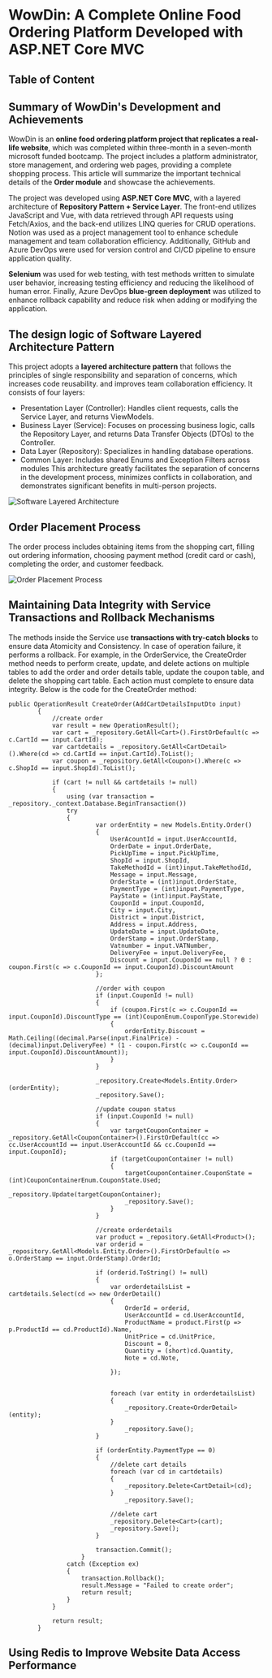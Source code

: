 # WowDin: A Complete Online Food Ordering Platform Developed with ASP.NET Core MVC

## Table of Content

## Summary of WowDin's Development and Achievements
WowDin is an **online food ordering platform project that replicates a real-life website**, which was completed within three-month in a seven-month microsoft funded bootcamp. The project includes a platform administrator, store management, and ordering web pages, providing a complete shopping process. This article will summarize the important technical details of the **Order module** and showcase the achievements.

The project was developed using **ASP.NET Core MVC**, with a layered architecture of **Repository Pattern + Service Layer**. The front-end utilizes JavaScript and Vue, with data retrieved through API requests using Fetch/Axios, and the back-end utilizes LINQ queries for CRUD operations. Notion was used as a project management tool to enhance schedule management and team collaboration efficiency. Additionally, GitHub and Azure DevOps were used for version control and CI/CD pipeline to ensure application quality.

**Selenium** was used for web testing, with test methods written to simulate user behavior, increasing testing efficiency and reducing the likelihood of human error. Finally, Azure DevOps **blue-green deployment** was utilized to enhance rollback capability and reduce risk when adding or modifying the application.

## The design logic of Software Layered Architecture Pattern

This project adopts a **layered architecture pattern** that follows the principles of single responsibility and separation of concerns, which increases code reusability. and improves team collaboration efficiency. It consists of four layers: 
  - Presentation Layer (Controller): Handles client requests, calls the Service Layer, and returns ViewModels.
  - Business Layer (Service): Focuses on processing business logic, calls the Repository Layer, and returns Data Transfer Objects (DTOs) to the Controller.
  - Data Layer (Repository): Specializes in handling database operations.
  - Common Layer: Includes shared Enums and Exception Filters across modules
This architecture greatly facilitates the separation of concerns in the development process, minimizes conflicts in collaboration, and demonstrates significant benefits in multi-person projects.

![Software Layered Architecture](https://github.com/MollyH1391/MollyH1391.github.io/blob/14e647e9f14598559f6cddb898e06eba6d07f434/GUI/layered_architecture.PNG)

## Order Placement Process
The order process includes obtaining items from the shopping cart, filling out ordering information, choosing payment method (credit card or cash), completing the order, and customer feedback.

![Order Placement Process](https://github.com/MollyH1391/MollyH1391.github.io/blob/14e647e9f14598559f6cddb898e06eba6d07f434/GUI/order_process.PNG)

## Maintaining Data Integrity with Service Transactions and Rollback Mechanisms

The methods inside the Service use **transactions with try-catch blocks** to ensure data Atomicity and Consistency. In case of operation failure, it performs a rollback. For example, in the OrderService, the CreateOrder method needs to perform create, update, and delete actions on multiple tables to add the order and order details table, update the coupon table, and delete the shopping cart table. Each action must complete to ensure data integrity. Below is the code for the CreateOrder method:

```
public OperationResult CreateOrder(AddCartDetailsInputDto input)
        {
            //create order
            var result = new OperationResult();
            var cart = _repository.GetAll<Cart>().FirstOrDefault(c => c.CartId == input.CartId);
            var cartdetails = _repository.GetAll<CartDetail>().Where(cd => cd.CartId == input.CartId).ToList();
            var coupon = _repository.GetAll<Coupon>().Where(c => c.ShopId == input.ShopId).ToList();

            if (cart != null && cartdetails != null)
            {
                using (var transaction = _repository._context.Database.BeginTransaction())
                try
                {
                        var orderEntity = new Models.Entity.Order()
                        {
                            UserAcountId = input.UserAccountId,
                            OrderDate = input.OrderDate,
                            PickUpTime = input.PickUpTime,
                            ShopId = input.ShopId,
                            TakeMethodId = (int)input.TakeMethodId,
                            Message = input.Message,
                            OrderState = (int)input.OrderState,
                            PaymentType = (int)input.PaymentType,
                            PayState = (int)input.PayState,
                            CouponId = input.CouponId,
                            City = input.City,
                            District = input.District,
                            Address = input.Address,
                            UpdateDate = input.UpdateDate,
                            OrderStamp = input.OrderStamp,
                            Vatnumber = input.VATNumber,
                            DeliveryFee = input.DeliveryFee,
                            Discount = input.CouponId == null ? 0 : coupon.First(c => c.CouponId == input.CouponId).DiscountAmount
                        };

                        //order with coupon
                        if (input.CouponId != null)
                        {
                            if (coupon.First(c => c.CouponId == input.CouponId).DiscountType == (int)CouponEnum.CouponType.Storewide)
                            {
                                orderEntity.Discount = Math.Ceiling((decimal.Parse(input.FinalPrice) - (decimal)input.DeliveryFee) * (1 - coupon.First(c => c.CouponId == input.CouponId).DiscountAmount));
                            }
                        }

                        _repository.Create<Models.Entity.Order>(orderEntity);
                        _repository.Save();

                        //update coupon status
                        if (input.CouponId != null) 
                        {
                            var targetCouponContainer = _repository.GetAll<CouponContainer>().FirstOrDefault(cc => cc.UserAccountId == input.UserAccountId && cc.CouponId == input.CouponId);
                            if (targetCouponContainer != null)
                            { 
                                targetCouponContainer.CouponState = (int)CouponContainerEnum.CouponState.Used;
                                _repository.Update(targetCouponContainer);
                                _repository.Save();
                            }
                        }

                        //create orderdetails
                        var product = _repository.GetAll<Product>();
                        var orderid = _repository.GetAll<Models.Entity.Order>().FirstOrDefault(o => o.OrderStamp == input.OrderStamp).OrderId;

                        if (orderid.ToString() != null)
                        {
                            var orderdetailsList = cartdetails.Select(cd => new OrderDetail()
                            {
                                OrderId = orderid,
                                UserAccountId = cd.UserAccountId,
                                ProductName = product.First(p => p.ProductId == cd.ProductId).Name,
                                UnitPrice = cd.UnitPrice,
                                Discount = 0,
                                Quantity = (short)cd.Quantity,
                                Note = cd.Note,

                            });


                            foreach (var entity in orderdetailsList)
                            {
                                _repository.Create<OrderDetail>(entity);
                            }
                                _repository.Save();
                        }

                        if (orderEntity.PaymentType == 0)
                        {
                            //delete cart details
                            foreach (var cd in cartdetails)
                            {
                                _repository.Delete<CartDetail>(cd);
                            }
                                _repository.Save();

                            //delete cart
                            _repository.Delete<Cart>(cart);
                            _repository.Save();
                        }

                        transaction.Commit();
                    }
                catch (Exception ex)
                {
                    transaction.Rollback();
                    result.Message = "Failed to create order";
                    return result;
                }
            }

            return result;
        }
```

## Using Redis to Improve Website Data Access Performance



